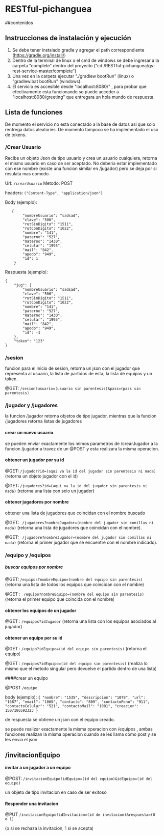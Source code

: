 # RESTful-pichanguea

##contenidos


## Instrucciones de instalación y ejecución

1. Se debe tener instalado gradle y agregar el path correspondiente  (https://gradle.org/install/)
2. Dentro de la terminal de linux o el cmd de windows se debe ingresar a la carpeta "complete" dentro del proyecto ("cd /RESTful-pichanguea/gs-rest-service-master/complete")
3. Una vez en la carpeta ejecutar "./gradlew bootRun" (linux) o "gradlew.bat bootRun" (windows).
4. El servicio es accesible desde "localhost:8080/" , para probar que efectivamente esta funcionando se puede acceder a "localhost:8080/greeting" que entregara un hola mundo de respuesta.

## Lista de funciones

De momento el servicio no esta conectado a la base de datos asi que solo rentrega datos aleatories. De momento tampoco se ha implementado el uso de tokens.

### /Crear Usuario

Recibe un objeto Json de tipo usuario y crea un usuario cualquiera, retorna el mismo usuario en caso de ser aceptado. No deberia estar implementado con ese nombre (existe una funcion similar en /jugador) pero se deja por si resulata mas comodo.

Url: ```/crearUsuario```
Metodo: POST

headers: ```("Content-Type", "application/json")```

Body (ejemplo):
```
   {
        "nombreUsuario": "sadsad",
        "clave": "506",
        "rutSinDigito": "1511",
        "rutConDigito": "1022",
        "nombre": "141",
        "paterno": "527",
        "materno": "1430",
        "celular": "1995",
        "mail": "842",
        "apodo": "949",
        "id": 1
    }
```

Respuesta (ejemplo):
```
{
    "jug": {
        "nombreUsuario": "sadsad",
        "clave": "506",
        "rutSinDigito": "1511",
        "rutConDigito": "1022",
        "nombre": "141",
        "paterno": "527",
        "materno": "1430",
        "celular": "1995",
        "mail": "842",
        "apodo": "949",
        "id": -1
    },
    "token": "123"
}
```

### /sesion

funcion para el inicio de sesion, retorna un json con el jugador que representa al usuario, la lista de partidos de esta, la lista de equipos y un token.

@GET: ``` /sesion?usuario=(usuario sin parentesis)&pass=(pass sin parentesis) ```


### /jugador y /jugadores
la funcion /jugador retorna objetos de tipo jugador, mientras que la funcion /jugadores retorna listas de jugadores

#### crear un nuevo usuario 
se pueden enviar exactamente los mimos parametros de /crearJugador a la funcion /jugador a travez de un @POST y esta realizara la misma operacion.


#### obtener un jugador por su id

@GET: ``` /jugador?id=(aqui va la id del jugador sin parentesis ni nada) ```
(retorna un objeto jugador con el id)

@GET: ``` /jugadores?id=(aqui va la id del jugador sin parentesis ni nada) ```
(retorna una lista con solo un jugador)

#### obtener jugadores por nombre
obtener una lista de jugadores que coincidan con el nombre buscado 

@GET: ``` /jugadores?nombreJugador=(nombre del jugador sin comillas ni nada)```
 (retorna una lista de jugadores que coincidan con el nombre).

@GET: ``` /jugadore?nombreJugador=(nombre del jugador sin comillas ni nada)``` 
(retorna el primer jugador que se encuentre con el nombre indicado).

### /equipo y /equipos

##### buscar equipos por nombre

@GET: ```/equipos?nombreEquipo=(nombre del equipo sin parentesis)```
(retorna una lista de todos los equipos que coincidan con el nombre)

@GET : ``` /equipo?nombreEquipo=(nombre del equipo sin parentesis)```
(retorna el primer equipo que coincida con el nombre)

#### obtener los equipos de un jugador

@GET : ```/equipos?idJugador```
(retorna una lista con los equipos asociados al jugador)

#### obtener un equipo por su id

@GET : ```/equipo?idEquipo=(id del equipo sin parentesis)```
(retorna el equipo)


@GET : ```/equipos?idEquipo=(id del equipo sin parentesis)```
(realiza lo mismo que el metodo singular pero devuelve el partido dentro de una lista)

####crear un equipo

@POST ```/equipo```

body (ejemplo): ```{
    "nombre": "1535",
    "descripcion": "1078",
    "url": "1687",
    "email": "1065",
    "contacto": "809",
    "contactoFono": "911",
    "contactoCelular": "521",
    "contactoMail": "1081",
    "creacion": 1507186592323
} ```

de respuesta se obtiene un json con el equipo creado.

se puede realizar exactamente la misma operacion con /equipos , ambas funciones realizan la misma operacion cuando se les llama como post y se les envia el json


## /invitacionEquipo 

#### invitar a un jugador a un equipo

@POST: ```/invitacionEquipo?idEquipo=(id del equipo)&idEquipo=(id del equipo)```

un objeto de tipo invitacion en caso de ser exitoso

#### Responder una invitacion

@PUT ```/invitacionEquipo?idInvitacion=(id de invitacion)&respuesta=(0 o 1)```

(o si se rechaza la invitacion, 1 si se acepta)



